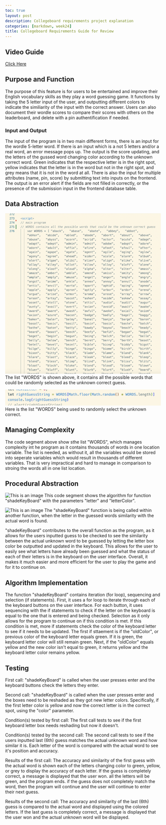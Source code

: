 ```yaml
---
toc: true
layout: post
description: Collegeboard requirements project explanation
categories: [markdown, week24]
title: Collegeboard Requirements Guide for Review
---
```

## Video Guide
[Click Here](https://youtu.be/GaTUvSp2Wic)

## Purpose and Function
The purpose of this feature is for users to be entertained and improve their English vocabulary skills as they play a word guessing game. It functions by taking the 5 letter input of the user, and outputting different colors to indicate the similiarity of the input with the correct answer. Users can also document their wordle scores to compare their scores with others on the leaderboard, and delete with a pin authentification if needed. 

### Input and Output
The input of the program is in two main different forms, there is an input for the wordle 5-letter word. If there is an input which is a not 5 letters and/or a real word, an error message pops up. The output is the score updating, and the letters of the gussed word changing color according to the unknown correct word. Green indicates that the respective letter is in the right spot, yellow indicates that the letter is in the word but not in the right spot, and grey means that it is not in the word at all. There is also the input for multiple attributes (name, pin, score) by submitting text into inputs on the frontend. The output is an error alert if the fields are not filled in correctly, or the presence of the submission input in the frontend database table. 

## Data Abstraction
![This is an image](https://github.com/aliyatang/Aliya/blob/master/images/23-02-28-pic1.png?raw=true)
The list "WORDS" is shown above, it contains all the possible words that could be randomly selected as the unknown correct guess.

![This is an image](https://github.com/aliyatang/Aliya/blob/master/images/23-02-28-pic2.png?raw=true)
Here is the list "WORDS" being used to randomly select the unknown correct. 

## Managing Complexity
The code segment above show sthe list "WORDS", which manages complexity int he program as it contains thousands of words in one location variable. The list is needed, as without it, all the variables would be stored into seperate variables which would result in thousands of different variables. That is very impractical and hard to manage in comparison to stroing the words all in one list location. 

## Procedural Abstraction
![This is an image]()
This code segment shows the algorithm for function "shadeKeyBoard" with the parameters "letter" and "letterColor".

![This is an image]()
 The "shadeKeyBoard" function is being called within another function, when the letter in the guessed words similarity with the actual word is found.

"shadeKeyBoard" contributes to the overall function as the program, as it allows for the users inputted guess to be checked to see the similarity between the actual unknown word to be guessed by letting the letter box color be outputted and updated in the keyboard. This allows for the user to easily see what letters have already been guessed and what the status of each of their letters is in the keyboard on the user interface. Overall, it makes it much easier and more efficient for the user to play the game and for it to continue on. 

## Algorithm Implementation
The function "shadeKeyBoard" contains iteration (for loop), sequencing and selection (if statements). First, it uses a for loop to iterate through each of the keyboard buttons on the user interface. For each button, it uses sequencing with the if statements to check if the letter on the keyboard is equal to the one that is entered and being checked. Selection as it only allows for the program to continue on if this condition is met. If this condition is met, more if statements check the color of the keyboard letter to see if it needs to be updated. The first if sttaement is if the "oldColor", or previous color of the keyboard letter equals green. If it is green, the keyboard letter color will still remain green. Next, if the "oldColor" equals yellow and the new color isn't equal to green, it returns yellow and the keyboard letter color remains yellow.

## Testing
First call:
"shadeKeyBoard" is called when the user presses enter and the keyboard buttons check the letters they enter. 

Second call: 
"shadeKeyBoard" is called when the user presses enter and the boxes need to be reshaded as they got new letter colors. Specifically, if the first letter color is yellow and now the correct letter is in the correct spot, using the "color" parameter. 

Condition(s) tested by first call:
The first call tests to see if the first keyboard letter box needs reshading but now it doesn't.

Condition(s) tested by the second call: 
The second call tests to see if the users inputted last (6th) guess matches the actual unknown word and how similar it is. Each letter of the word is compared with the actual word to see it's position and accuracy. 

Results of the first call:
The accuracy and similarity of the first guess with the actual word is shown each of the letters changing color to green, yellow, or grey to display the accuracy of each letter. If the guess is completely correct, a message is displayed that the user won. all the letters will be green, and the program ends. if the guess does not completely match the word, then the program will continue and the user will continue to enter their next guess.

Results of the second call:
The accuracy and similarity of the last (6th) guess is compared to the actual word and displayed using the colored letters. If the last guess is completely correct, a message is displayed that the user won and the actual unknown word will be displayed. 